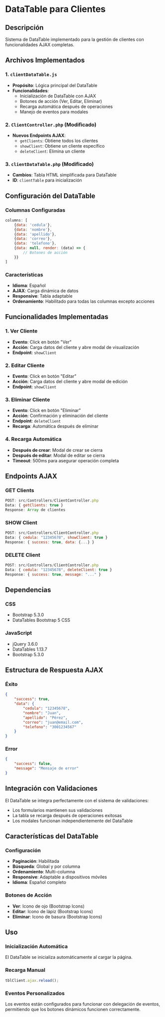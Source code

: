 # DataTable para Clientes

## Descripción
Sistema de DataTable implementado para la gestión de clientes con funcionalidades AJAX completas.

## Archivos Implementados

### 1. `clientDataTable.js`
- **Propósito**: Lógica principal del DataTable
- **Funcionalidades**:
  - Inicialización de DataTable con AJAX
  - Botones de acción (Ver, Editar, Eliminar)
  - Recarga automática después de operaciones
  - Manejo de eventos para modales

### 2. `ClientController.php` (Modificado)
- **Nuevos Endpoints AJAX**:
  - `getClients`: Obtiene todos los clientes
  - `showClient`: Obtiene un cliente específico
  - `deleteClient`: Elimina un cliente

### 3. `clientDataTable.php` (Modificado)
- **Cambios**: Tabla HTML simplificada para DataTable
- **ID**: `clientTable` para inicialización

## Configuración del DataTable

### Columnas Configuradas
```javascript
columns: [
    {data: 'cedula'},    
    {data: 'nombre'},
    {data: 'apellido'},
    {data: 'correo'},
    {data: 'telefono'},
    {data: null, render: (data) => {
        // Botones de acción
    }}
]
```

### Características
- **Idioma**: Español
- **AJAX**: Carga dinámica de datos
- **Responsive**: Tabla adaptable
- **Ordenamiento**: Habilitado para todas las columnas excepto acciones

## Funcionalidades Implementadas

### 1. Ver Cliente
- **Evento**: Click en botón "Ver"
- **Acción**: Carga datos del cliente y abre modal de visualización
- **Endpoint**: `showClient`

### 2. Editar Cliente
- **Evento**: Click en botón "Editar"
- **Acción**: Carga datos del cliente y abre modal de edición
- **Endpoint**: `showClient`

### 3. Eliminar Cliente
- **Evento**: Click en botón "Eliminar"
- **Acción**: Confirmación y eliminación del cliente
- **Endpoint**: `deleteClient`
- **Recarga**: Automática después de eliminar

### 4. Recarga Automática
- **Después de crear**: Modal de crear se cierra
- **Después de editar**: Modal de editar se cierra
- **Timeout**: 500ms para asegurar operación completa

## Endpoints AJAX

### GET Clients
```javascript
POST: src/Controllers/ClientController.php
Data: { getClients: true }
Response: Array de clientes
```

### SHOW Client
```javascript
POST: src/Controllers/ClientController.php
Data: { cedula: "12345678", showClient: true }
Response: { success: true, data: {...} }
```

### DELETE Client
```javascript
POST: src/Controllers/ClientController.php
Data: { cedula: "12345678", deleteClient: true }
Response: { success: true, message: "..." }
```

## Dependencias

### CSS
- Bootstrap 5.3.0
- DataTables Bootstrap 5 CSS

### JavaScript
- jQuery 3.6.0
- DataTables 1.13.7
- Bootstrap 5.3.0

## Estructura de Respuesta AJAX

### Éxito
```json
{
    "success": true,
    "data": {
        "cedula": "12345678",
        "nombre": "Juan",
        "apellido": "Pérez",
        "correo": "juan@email.com",
        "telefono": "3001234567"
    }
}
```

### Error
```json
{
    "success": false,
    "message": "Mensaje de error"
}
```

## Integración con Validaciones

El DataTable se integra perfectamente con el sistema de validaciones:
- Los formularios mantienen sus validaciones
- La tabla se recarga después de operaciones exitosas
- Los modales funcionan independientemente del DataTable

## Características del DataTable

### Configuración
- **Paginación**: Habilitada
- **Búsqueda**: Global y por columna
- **Ordenamiento**: Multi-columna
- **Responsive**: Adaptable a dispositivos móviles
- **Idioma**: Español completo

### Botones de Acción
- **Ver**: Icono de ojo (Bootstrap Icons)
- **Editar**: Icono de lápiz (Bootstrap Icons)
- **Eliminar**: Icono de basura (Bootstrap Icons)

## Uso

### Inicialización Automática
El DataTable se inicializa automáticamente al cargar la página.

### Recarga Manual
```javascript
tblClient.ajax.reload();
```

### Eventos Personalizados
Los eventos están configurados para funcionar con delegación de eventos, permitiendo que los botones dinámicos funcionen correctamente.
